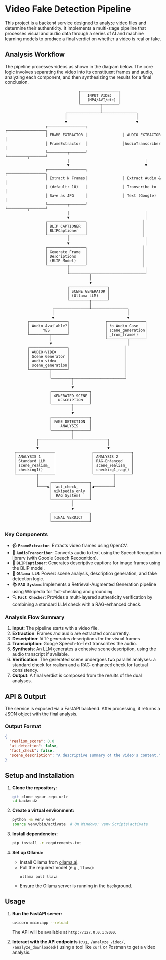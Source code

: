 # Video Fake Detection Pipeline

This project is a backend service designed to analyze video files and determine their authenticity. It implements a multi-stage pipeline that processes visual and audio data through a series of AI and machine learning models to produce a final verdict on whether a video is real or fake.

## Analysis Workflow

The pipeline processes videos as shown in the diagram below. The core logic involves separating the video into its constituent frames and audio, analyzing each component, and then synthesizing the results for a final conclusion.

```
                                 ┌─────────────────┐
                                 │   INPUT VIDEO   │
                                 │   (MP4/AVI/etc) │
                                 └─────────┬───────┘
                                           │
                           ┌───────────────┴───────────────┐
                           │                               │
                           ▼                               ▼
                  ┌─────────────────┐                ┌─────────────────┐
                  │ FRAME EXTRACTOR │                │ AUDIO EXTRACTOR │
                  │ FrameExtractor  │                │AudioTranscriber │
                  └─────────┬───────┘                └─────────┬───────┘
                            │                                  │
                            ▼                                  ▼
                  ┌─────────────────┐                ┌─────────────────┐
                  │ Extract N Frames│                │ Extract Audio & │
                  │ (default: 10)   │                │ Transcribe to   │
                  │ Save as JPG     │                │ Text (Google)   │
                  └─────────┬───────┘                └─────────┬───────┘
                            │                                  │
                            ▼                                  │
                  ┌─────────────────┐                         │
                  │ BLIP CAPTIONER  │                         │
                  │ BLIPCaptioner   │                         │
                  └─────────┬───────┘                         │
                            │                                  │
                            ▼                                  │
                  ┌─────────────────┐                         │
                  │ Generate Frame  │                         │
                  │ Descriptions    │                         │
                  │ (BLIP Model)    │                         │
                  └─────────┬───────┘                         │
                            │                                  │
                            └─────────┬────────────────────────┘
                                      │
                                      ▼
                            ┌─────────────────┐
                            │ SCENE GENERATOR │
                            │ (Ollama LLM)    │
                            └─────────┬───────┘
                                      │
                     ┌────────────────┴────────────────┐
                     │                                 │
                     ▼                                 ▼
          ┌─────────────────┐                ┌─────────────────┐
          │ Audio Available?│                │ No Audio Case   │
          │      YES        │                │ scene_generation│
          └─────────┬───────┘                │ _from_frame()   │
                    │                        └─────────┬───────┘
                    ▼                                  │
          ┌─────────────────┐                         │
          │ AUDIO+VIDEO     │                         │
          │ Scene Generator │                         │
          │ audio_video_    │                         │
          │ scene_generation│                         │
          └─────────┬───────┘                         │
                    │                                 │
                    └─────────┬───────────────────────┘
                              │
                              ▼
                    ┌─────────────────┐
                    │ GENERATED SCENE │
                    │   DESCRIPTION   │
                    └─────────┬───────┘
                              │
                              ▼
                    ┌─────────────────┐
                    │ FAKE DETECTION  │
                    │    ANALYSIS     │
                    └─────────┬───────┘
                              │
              ┌───────────────┴───────────────┐
              │                               │
              ▼                               ▼
    ┌─────────────────┐                ┌─────────────────┐
    │ ANALYSIS 1      │                │ ANALYSIS 2      │
    │ Standard LLM    │                │ RAG-Enhanced    │
    │ scene_realism_  │                │ scene_realism_  │
    │ checking1()     │                │ checking1_rag() │
    └─────────┬───────┘                └─────────┬───────┘
              │                                  │
              │     ┌─────────────────┐          │
              └────▶│ fact_check_     │◀─────────┘
                    │ wikipedia_only  │
                    │ (RAG System)    │
                    └─────────┬───────┘
                              │
                              ▼
                    ┌─────────────────┐
                    │ FINAL VERDICT   │
                    └─────────────────┘
```

### Key Components

*   📹 **`FrameExtractor`**: Extracts video frames using OpenCV.
*   🎵 **`AudioTranscriber`**: Converts audio to text using the SpeechRecognition library (with Google Speech Recognition).
*   🤖 **`BLIPCaptioner`**: Generates descriptive captions for image frames using the BLIP model.
*   🧠 **`Ollama LLM`**: Powers scene analysis, description generation, and fake detection logic.
*   📚 **`RAG System`**: Implements a Retrieval-Augmented Generation pipeline using Wikipedia for fact-checking and grounding.
*   🔍 **`Fact Checker`**: Provides a multi-layered authenticity verification by combining a standard LLM check with a RAG-enhanced check.

### Analysis Flow Summary

1.  **Input**: The pipeline starts with a video file.
2.  **Extraction**: Frames and audio are extracted concurrently.
3.  **Description**: `BLIP` generates descriptions for the visual frames.
4.  **Transcription**: Google Speech-to-Text transcribes the audio.
5.  **Synthesis**: An LLM generates a cohesive scene description, using the audio transcript if available.
6.  **Verification**: The generated scene undergoes two parallel analyses: a standard check for realism and a RAG-enhanced check for factual consistency.
7.  **Output**: A final verdict is composed from the results of the dual analyses.

## API & Output

The service is exposed via a FastAPI backend. After processing, it returns a JSON object with the final analysis.

### Output Format

```json
{
  "realism_score": 0.0,
  "ai_detection": false,
  "fact_check": false,
  "scene_description": "A descriptive summary of the video's content."
}
```

## Setup and Installation

1.  **Clone the repository:**
    ```bash
    git clone <your-repo-url>
    cd backend2
    ```

2.  **Create a virtual environment:**
    ```bash
    python -m venv venv
    source venv/bin/activate  # On Windows: venv\Scripts\activate
    ```

3.  **Install dependencies:**
    ```bash
    pip install -r requirements.txt
    ```

4.  **Set up Ollama:**
    -   Install Ollama from [ollama.ai](https://ollama.ai/).
    -   Pull the required model (e.g., `llava`):
        ```bash
        ollama pull llava
        ```
    -   Ensure the Ollama server is running in the background.

## Usage

1.  **Run the FastAPI server:**
    ```bash
    uvicorn main:app --reload
    ```
    The API will be available at `http://127.0.0.1:8000`.

2.  **Interact with the API endpoints** (e.g., `/analyze_video/`, `/analyze_downloaded/`) using a tool like `curl` or Postman to get a video analysis.